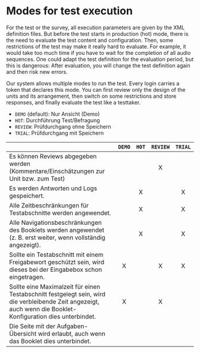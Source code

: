 # Modes for test execution

For the test or the survey, all execution parameters are given by 
the XML definition files. But before the test starts in production (hot) mode, there is 
the need to evaluate the test content and configuration. Then, some restrictions of the 
test may make it really hard to evaluate. For example, it would take too much time if 
you have to wait for the completion of all audio sequences. One could adapt the 
test definition for the evaluation period, but this is dangerous: After evaluation, you 
will change the test definition again and then risk new errors.

Our system allows multiple modes to run the test. Every login carries a token that declares 
this mode. You can first review only the design of the units and its arrangement, 
then switch on some restrictions and store responses, and finally evaluate the 
test like a testtaker.   

* `DEMO` (default): Nur Ansicht (Demo)
* `HOT`: Durchführung Test/Befragung
* `REVIEW`: Prüfdurchgang ohne Speichern
* `TRIAL`: Prüfdurchgang mit Speichern


|  | `DEMO` | `HOT` | `REVIEW` | `TRIAL` | 
| :------------- | :-------------: | :-------------: | :-------------: | :-------------: |
|Es können Reviews abgegeben werden (Kommentare/Einschätzungen zur Unit bzw. zum Test)|  |  |X |  |
|Es werden Antworten und Logs gespeichert.|  |X |  |X |
|Alle Zeitbeschränkungen für Testabschnitte werden angewendet.|  |X |  |X |
|Alle Navigationsbeschränkungen des Booklets werden angewendet (z. B. erst weiter, wenn vollständig angezeigt).|  |X |  |X |
|Sollte ein Testabschnitt mit einem Freigabewort geschützt sein, wird dieses bei der Eingabebox schon eingetragen.|X |  |X |X |
|Sollte eine Maximalzeit für einen Testabschnitt festgelegt sein, wird die verbleibende Zeit angezeigt, auch wenn die Booklet-Konfiguration dies unterbindet.|X |  |X |  |
|Die Seite mit der Aufgaben-Übersicht wird erlaubt, auch wenn das Booklet dies unterbindet.|  |  |  |  |
